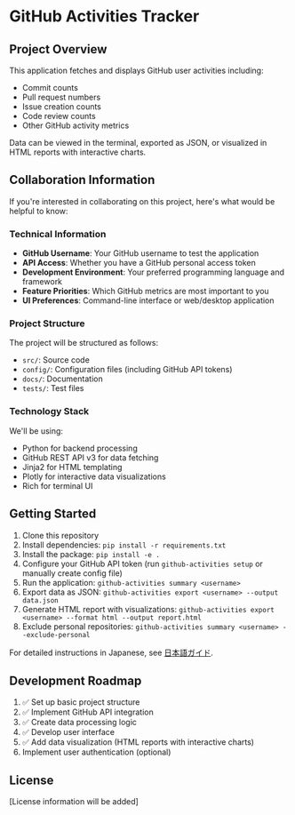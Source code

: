 # GitHub Activities Tracker

## Project Overview
This application fetches and displays GitHub user activities including:
- Commit counts
- Pull request numbers
- Issue creation counts
- Code review counts
- Other GitHub activity metrics

Data can be viewed in the terminal, exported as JSON, or visualized in HTML reports with interactive charts.

## Collaboration Information
If you're interested in collaborating on this project, here's what would be helpful to know:

### Technical Information
- **GitHub Username**: Your GitHub username to test the application
- **API Access**: Whether you have a GitHub personal access token
- **Development Environment**: Your preferred programming language and framework
- **Feature Priorities**: Which GitHub metrics are most important to you
- **UI Preferences**: Command-line interface or web/desktop application

### Project Structure
The project will be structured as follows:
- `src/`: Source code
- `config/`: Configuration files (including GitHub API tokens)
- `docs/`: Documentation
- `tests/`: Test files

### Technology Stack
We'll be using:
- Python for backend processing
- GitHub REST API v3 for data fetching
- Jinja2 for HTML templating
- Plotly for interactive data visualizations
- Rich for terminal UI

## Getting Started
1. Clone this repository
2. Install dependencies: `pip install -r requirements.txt`
3. Install the package: `pip install -e .`
4. Configure your GitHub API token (run `github-activities setup` or manually create config file)
5. Run the application: `github-activities summary <username>`
6. Export data as JSON: `github-activities export <username> --output data.json`
7. Generate HTML report with visualizations: `github-activities export <username> --format html --output report.html`
8. Exclude personal repositories: `github-activities summary <username> --exclude-personal`

For detailed instructions in Japanese, see [日本語ガイド](docs/README_ja.md).

## Development Roadmap
1. ✅ Set up basic project structure
2. ✅ Implement GitHub API integration
3. ✅ Create data processing logic
4. ✅ Develop user interface
5. ✅ Add data visualization (HTML reports with interactive charts)
6. Implement user authentication (optional)

## License
[License information will be added]

